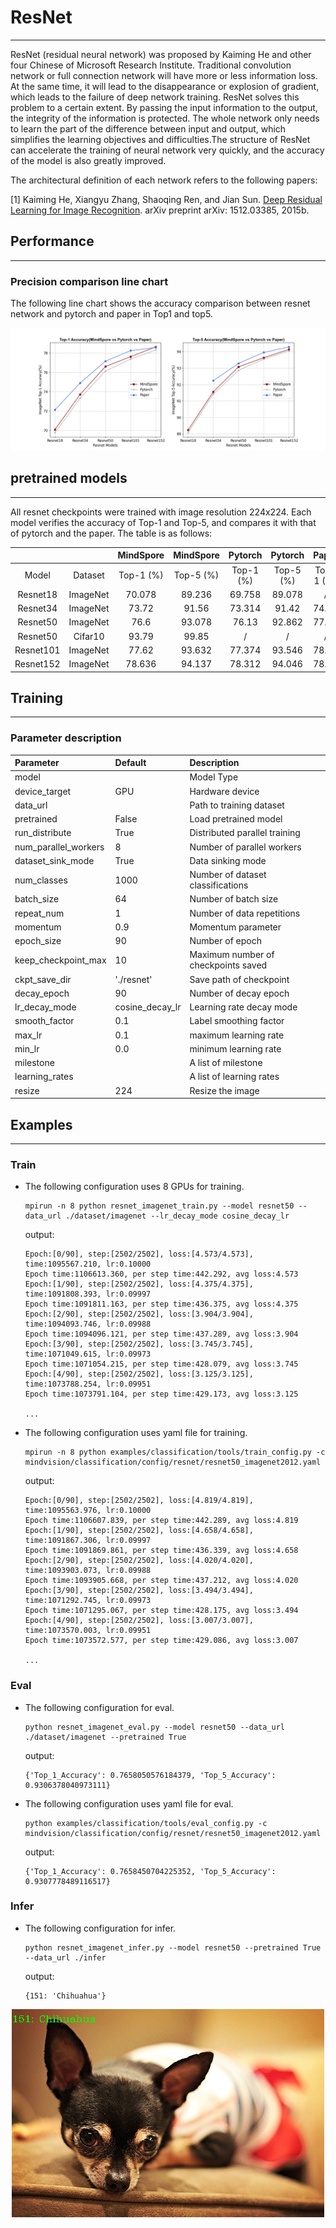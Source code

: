 # ResNet

***

ResNet (residual neural network) was proposed by Kaiming He and other four Chinese of Microsoft Research Institute. Traditional convolution network or full connection network will have more or less information loss. At the same time, it will lead to the disappearance or explosion of gradient, which leads to the failure of deep network training. ResNet solves this problem to a certain extent. By passing the input information to the output, the integrity of the information is protected. The whole network only needs to learn the part of the difference between input and output, which simplifies the learning objectives and difficulties.The structure of ResNet can accelerate the training of neural network very quickly, and the accuracy of the model is also greatly improved.

The architectural definition of each network refers to the following papers:

[1] Kaiming He, Xiangyu Zhang, Shaoqing Ren, and Jian Sun. [Deep Residual Learning for Image Recognition](https://arxiv.org/pdf/1512.03385.pdf). arXiv preprint arXiv: 1512.03385, 2015b.

## Performance

***

### Precision comparison line chart

The following line chart shows the accuracy comparison between resnet network and pytorch and paper in Top1 and top5.

![line_chart](./images/resnet_accuracy.png)

## pretrained models

***

All resnet checkpoints were trained with image resolution 224x224. Each model verifies the accuracy
of Top-1 and Top-5, and compares it with that of pytorch and the paper. The table is as follows:

|  | | MindSpore | MindSpore | Pytorch | Pytorch | Paper | Paper | | |
|:-----:|:---------:|:--------:|:---------:|:---------:|:--------:|:--------:|:--------:|:--------:|:--------:|
| Model | Dataset | Top-1 (%) | Top-5 (%) | Top-1 (%) | Top-5 (%) | Top-1 (%) | Top-5 (%) | Download | Config |
| Resnet18 | ImageNet | 70.078 | 89.236 | 69.758 | 89.078 | / | / | [model](https://download.mindspore.cn/vision/classification/resnet18_224.ckpt) | [config](../../../mindvision/classification/config/resnet/resnet18.yaml) |
| Resnet34 | ImageNet | 73.72 | 91.56 | 73.314 | 91.42 | 74.97 | 92.24 | [model](https://download.mindspore.cn/vision/classification/resnet34_224.ckpt) | [config](../../../mindvision/classification/config/resnet/resnet34.yaml) |
| Resnet50 | ImageNet | 76.6 | 93.078 | 76.13 | 92.862 | 77.15 | 93.29 | [model](https://download.mindspore.cn/vision/classification/resnet50_224.ckpt) | [config](../../../mindvision/classification/config/resnet/resnet50_imagenet.yaml) |
| Resnet50 | Cifar10 | 93.79 | 99.85 | / | / | / | / | [model](https://download.mindspore.cn/vision/classification/resnet50_cifar10.ckpt) | [config](../../../mindvision/classification/config/resnet/resnet50_cifar.yaml) |
| Resnet101 | ImageNet | 77.62 | 93.632 | 77.374 | 93.546 | 78.25 | 93.95 | [model](https://download.mindspore.cn/vision/classification/resnet101_224.ckpt) | [config](../../../mindvision/classification/config/resnet/resnet101.yaml) |
| Resnet152 | ImageNet | 78.636 | 94.137 | 78.312 | 94.046 | 78.57 | 94.29 | [model](https://download.mindspore.cn/vision/classification/resnet152_224.ckpt) | [config](../../../mindvision/classification/config/resnet/resnet152.yaml) |

## Training

***

### Parameter description

| Parameter | Default | Description |
|:-----|:---------|:--------|
| model |  | Model Type |
| device_target | GPU | Hardware device |
| data_url |  | Path to training dataset |
| pretrained | False | Load pretrained model |
| run_distribute | True | Distributed parallel training |
| num_parallel_workers | 8 | Number of parallel workers |
| dataset_sink_mode | True | Data sinking mode |
| num_classes | 1000 | Number of dataset classifications |
| batch_size | 64 | Number of batch size |
| repeat_num | 1 | Number of data repetitions |
| momentum | 0.9 | Momentum parameter |
| epoch_size | 90 | Number of epoch |
| keep_checkpoint_max | 10 | Maximum number of checkpoints saved |
| ckpt_save_dir | './resnet' | Save path of checkpoint |
| decay_epoch | 90 | Number of decay epoch |
| lr_decay_mode | cosine_decay_lr | Learning rate decay mode |
| smooth_factor | 0.1 | Label smoothing factor |
| max_lr | 0.1 | maximum learning rate |
| min_lr | 0.0 | minimum learning rate |
| milestone |  | A list of milestone |
| learning_rates |  | A list of learning rates |
| resize | 224 | Resize the image |

## Examples

***

### Train

- The following configuration uses 8 GPUs for training.

  ```shell
  mpirun -n 8 python resnet_imagenet_train.py --model resnet50 --data_url ./dataset/imagenet --lr_decay_mode cosine_decay_lr
  ```

  output:

  ```text
  Epoch:[0/90], step:[2502/2502], loss:[4.573/4.573], time:1095567.210, lr:0.10000
  Epoch time:1106613.360, per step time:442.292, avg loss:4.573
  Epoch:[1/90], step:[2502/2502], loss:[4.375/4.375], time:1091808.393, lr:0.09997
  Epoch time:1091811.163, per step time:436.375, avg loss:4.375
  Epoch:[2/90], step:[2502/2502], loss:[3.904/3.904], time:1094093.746, lr:0.09988
  Epoch time:1094096.121, per step time:437.289, avg loss:3.904
  Epoch:[3/90], step:[2502/2502], loss:[3.745/3.745], time:1071049.615, lr:0.09973
  Epoch time:1071054.215, per step time:428.079, avg loss:3.745
  Epoch:[4/90], step:[2502/2502], loss:[3.125/3.125], time:1073788.254, lr:0.09951
  Epoch time:1073791.104, per step time:429.173, avg loss:3.125

  ...
  ```

- The following configuration uses yaml file for training.

  ```shell
  mpirun -n 8 python examples/classification/tools/train_config.py -c mindvision/classification/config/resnet/resnet50_imagenet2012.yaml
  ```

  output:

  ```text
  Epoch:[0/90], step:[2502/2502], loss:[4.819/4.819], time:1095563.976, lr:0.10000
  Epoch time:1106607.839, per step time:442.289, avg loss:4.819
  Epoch:[1/90], step:[2502/2502], loss:[4.658/4.658], time:1091867.306, lr:0.09997
  Epoch time:1091869.861, per step time:436.339, avg loss:4.658
  Epoch:[2/90], step:[2502/2502], loss:[4.020/4.020], time:1093903.073, lr:0.09988
  Epoch time:1093905.668, per step time:437.212, avg loss:4.020
  Epoch:[3/90], step:[2502/2502], loss:[3.494/3.494], time:1071292.745, lr:0.09973
  Epoch time:1071295.067, per step time:428.175, avg loss:3.494
  Epoch:[4/90], step:[2502/2502], loss:[3.007/3.007], time:1073570.003, lr:0.09951
  Epoch time:1073572.577, per step time:429.086, avg loss:3.007

  ...
  ```

### Eval

- The following configuration for eval.

  ```shell
  python resnet_imagenet_eval.py --model resnet50 --data_url ./dataset/imagenet --pretrained True
  ```

  output:

  ```text
  {'Top_1_Accuracy': 0.7658050576184379, 'Top_5_Accuracy': 0.9306378040973111}  
  ```

- The following configuration uses yaml file for eval.

  ```shell
  python examples/classification/tools/eval_config.py -c mindvision/classification/config/resnet/resnet50_imagenet2012.yaml
  ```

  output:

  ```text
  {'Top_1_Accuracy': 0.7658450704225352, 'Top_5_Accuracy': 0.9307778489116517}
  ```

### Infer

- The following configuration for infer.

  ```shell
  python resnet_imagenet_infer.py --model resnet50 --pretrained True --data_url ./infer
  ```

  output:

  ```text
  {151: 'Chihuahua'}
  ```

<div align=center><img src="./images/resnet_infer.jpg"></div>
